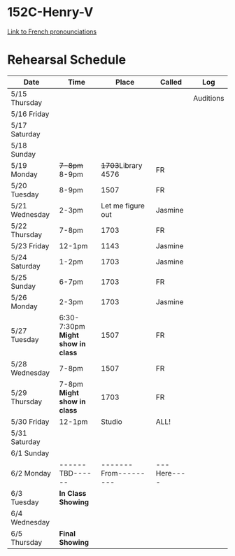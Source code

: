 # 152C-Henry-V

[Link to French pronounciations](https://github.com/andrewzhang0708/152C-Henry-V/blob/main/French.md)

# Rehearsal Schedule
| Date           | Time   | Place  | Called  | Log       |
|----------------|--------|--------|---------|-----------|
| 5/15 Thursday  |        |        |         | Auditions |
| 5/16 Friday    |        |        |         |           |
| 5/17 Saturday  |        |        |         |           |
| 5/18 Sunday    |        |        |         |           |
| 5/19 Monday    |~~7-8pm~~ 8-9pm|~~1703~~Library 4576|   FR    |           |
| 5/20 Tuesday   | 8-9pm  |  1507  |   FR    |           |
| 5/21 Wednesday | 2-3pm  |  Let me figure out  |  Jasmine  |           |
| 5/22 Thursday  | 7-8pm  |  1703  |   FR    |           |
| 5/23 Friday    | 12-1pm |  1143  | Jasmine |           |
| 5/24 Saturday  | 1-2pm  |  1703  | Jasmine |           |
| 5/25 Sunday    | 6-7pm  |  1703  |   FR    |           |
| 5/26 Monday    | 2-3pm  |  1703  | Jasmine |           |
| 5/27 Tuesday   | 6:30-7:30pm <br> **Might show in class** |  1507  |    FR   |           |
| 5/28 Wednesday | 7-8pm  |  1507  |   FR    |           |
| 5/29 Thursday  | 7-8pm <br> **Might show in class**  |  1703  |   FR   |           |
| 5/30 Friday    | 12-1pm | Studio |   ALL!  |           |
| 5/31 Saturday  |        |        |         |           |
| 6/1 Sunday     |        |        |         |           |
| 6/2 Monday     |------TBD------|-------From---------|---Here----|           |
| 6/3 Tuesday    |  **In Class Showing**  |        |         |           |
| 6/4 Wednesday  |        |        |         |           |
| 6/5 Thursday   |  **Final Showing**  |        |         |           |
